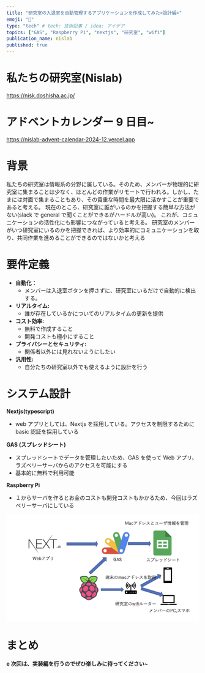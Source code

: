 ```yaml
---
title: "研究室の入退室を自動管理するアプリケーションを作成してみた<設計編>"
emoji: "📘"
type: "tech" # tech: 技術記事 / idea: アイデア
topics: ["GAS", "Raspberry Pi", "nextjs", "研究室", "wifi"]
publication_name: nislab
published: true
---
```


# 私たちの研究室(Nislab)

https://nisk.doshisha.ac.jp/

# アドベントカレンダー 9 日目~

https://nislab-advent-calendar-2024-12.vercel.app

# 背景

私たちの研究室は情報系の分野に属している。そのため、メンバーが物理的に研究室に集まることは少なく、ほとんどの作業がリモートで行われる。しかし、たまには対面で集まることもあり、その貴重な時間を最大限に活かすことが重要であると考える。
現在のところ、研究室に誰がいるのかを把握する簡単な方法がない(slack で general で聞くことができるがハードルが高い)。
これが、コミュニケーションの活性化にも影響につながっていると考える。
研究室のメンバーがいつ研究室にいるのかを把握できれば、より効率的にコミュニケーションを取り、共同作業を進めることができるのではないかと考える

# 要件定義

- **自動化：**
  - メンバーは入退室ボタンを押さずに、研究室にいるだけで自動的に検出する。
- **リアルタイム:**
  - 誰が存在しているかについてのリアルタイムの更新を提供
- **コスト効率:**
  - 無料で作成すること
  - 開発コストも極小にすること
- **プライバシーとセキュリティ:**
  - 関係者以外には見れないようにしたい
- **汎用性:**
  - 自分たちの研究室以外でも使えるように設計を行う

# システム設計

**Nextjs(typescript)**

- web アプリとしては、Nextjs を採用している。アクセスを制限するために basic 認証を採用している

**GAS (スプレッドシート)**

- スプレッドシートでデータを管理したいため、GAS を使って Web アプリ、ラズベリーサーバからのアクセスを可能にする
- 基本的に無料で利用可能

**Raspberry Pi**

- １からサーバを作るとお金のコストも開発コストもかかるため、今回はラズベリーサーバにしている

![](/images/rab-study/image1.png)

# まとめ

**e 次回は、実装編を行うのでぜひ楽しみに待ってください~**
